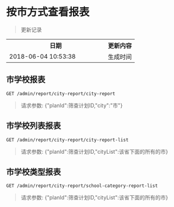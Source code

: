 # 按市方式查看报表

> 更新记录

<table>
    <tr>
        <th style="width:250px;">日期</th>
        <th>更新内容</th>
    </tr>
    <tr>
        <td>2018-06-04 10:53:38</td>
        <td>生成时间</td>
    </tr>
</table>

## 市学校报表

```
GET /admin/report/city-report/city-report
```

> 请求参数: {"planId":筛查计划ID,"city":"市"}

## 市学校列表报表

```
GET /admin/report/city-report/city-report-list
```

> 请求参数: {"planId":筛查计划ID,"cityList":该省下面的所有的市}

## 市学校类型报表

```
GET /admin/report/city-report/school-category-report-list
```

> 请求参数: {"planId":筛查计划ID,"cityList":该省下面的所有的市}